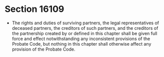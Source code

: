 # Section 16109

- The rights and duties of surviving partners, the legal representatives of deceased partners, the creditors of such partners, and the creditors of the partnership created by or defined in this chapter shall be given full force and effect notwithstanding any inconsistent provisions of the Probate Code, but nothing in this chapter shall otherwise affect any provision of the Probate Code.